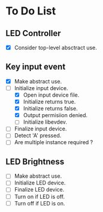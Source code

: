 # To Do List

## LED Controller

- [x] Consider top-level absctract use.

## Key input event

- [x] Make abstract use.
- [ ] Initialize input device.
  - [x] Open input device file.
  - [x] Initialize returns true.
  - [x] Initialize returns false.
  - [x] Output permisiion denied.
  - [ ] Initialize libevdev.
- [ ] Finalize input device.
- [ ] Detect 'A' pressed.
- [ ] Are multiple instance required ?

## LED Brightness

- [ ] Make abstract use.
- [ ] Initialize LED device.
- [ ] Finalize LED device.
- [ ] Turn on if LED is off.
- [ ] Turn off if LED is on.
